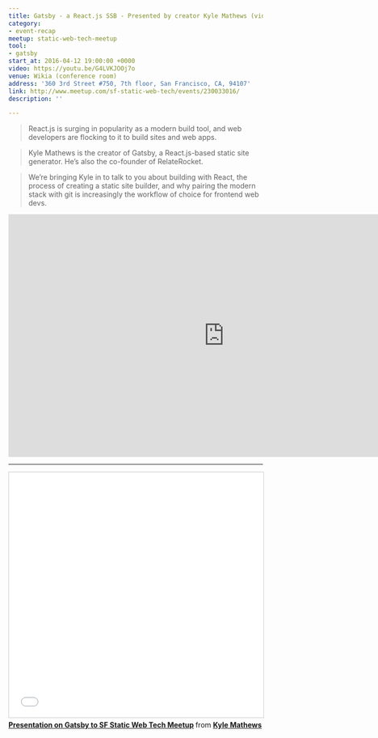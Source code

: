 ```yaml
---
title: Gatsby - a React.js SSB - Presented by creator Kyle Mathews (video)
category:
- event-recap
meetup: static-web-tech-meetup
tool:
- gatsby
start_at: 2016-04-12 19:00:00 +0000
video: https://youtu.be/G4LVKJOOj7o
venue: Wikia (conference room)
address: '360 3rd Street #750, 7th floor, San Francisco, CA, 94107'
link: http://www.meetup.com/sf-static-web-tech/events/230033016/
description: ''

---
```

> React.js is surging in popularity as a modern build tool, and web developers are flocking to it to build sites and web apps.

> Kyle Mathews is the creator of Gatsby, a React.js-based static site generator. He’s also the co-founder of RelateRocket.

> We’re bringing Kyle in to talk to you about building with React, the process of creating a static site builder, and why pairing the modern stack with git is increasingly the workflow of choice for frontend web devs.


<div class="embed-container">
<iframe width="853" height="480" src="https://www.youtube-nocookie.com/embed/G4LVKJOOj7o?rel=0&amp;showinfo=0" frameborder="0" allowfullscreen></iframe>
</div>


---


<div class="embed-container">
<iframe src="//www.slideshare.net/slideshow/embed_code/key/w3coSQdu31AyVS" width="595" height="485" frameborder="0" marginwidth="0" marginheight="0" scrolling="no" style="border:1px solid #CCC; border-width:1px; margin-bottom:5px; max-width: 100%;" allowfullscreen> </iframe> <div style="margin-bottom:5px"> <strong> <a href="//www.slideshare.net/kylemathews/presentation-on-gatsby-to-sf-static-web-tech-meetup" title="Presentation on Gatsby to SF Static Web Tech Meetup" target="_blank">Presentation on Gatsby to SF Static Web Tech Meetup</a> </strong> from <strong><a href="//www.slideshare.net/kylemathews" target="_blank">Kyle Mathews</a></strong> </div>
</div>
